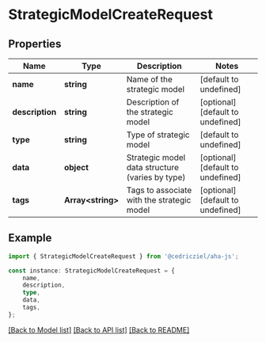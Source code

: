 # StrategicModelCreateRequest


## Properties

Name | Type | Description | Notes
------------ | ------------- | ------------- | -------------
**name** | **string** | Name of the strategic model | [default to undefined]
**description** | **string** | Description of the strategic model | [optional] [default to undefined]
**type** | **string** | Type of strategic model | [default to undefined]
**data** | **object** | Strategic model data structure (varies by type) | [optional] [default to undefined]
**tags** | **Array&lt;string&gt;** | Tags to associate with the strategic model | [optional] [default to undefined]

## Example

```typescript
import { StrategicModelCreateRequest } from '@cedricziel/aha-js';

const instance: StrategicModelCreateRequest = {
    name,
    description,
    type,
    data,
    tags,
};
```

[[Back to Model list]](../README.md#documentation-for-models) [[Back to API list]](../README.md#documentation-for-api-endpoints) [[Back to README]](../README.md)
